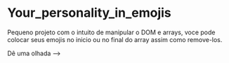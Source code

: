 # Your_personality_in_emojis

Pequeno projeto com o intuito de manipular o DOM e arrays, voce pode colocar seus emojis no inicio ou no final do array assim como remove-los.

Dê uma olhada --> 
